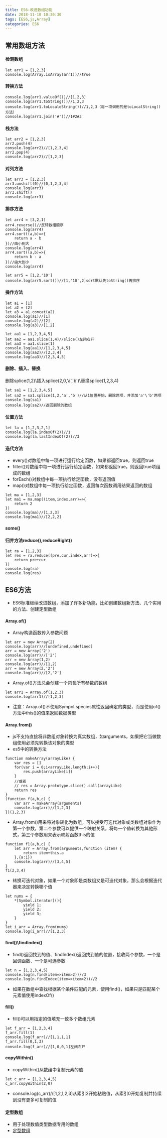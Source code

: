 ```yaml
---
title: ES6-改进数组功能
date: 2018-11-10 10:30:30
tags: [ES6,js,Array]
categories: ES6
---
```


## 常用数组方法
#### 检测数组

```
let arr1 = [1,2,3]
console.log(Array.isArray(arr1))//true
```

#### 转换方法

```
console.log(arr1.valueOf())//[1,2,3]
console.log(arr1.toString())//1,2,3
console.log(arr1.toLocaleString())//1,2,3（每一项调用的是toLocalString()方法）
console.log(arr1.join('#'))//1#2#3
```

#### 栈方法

```
let arr2 = [1,2,3]
arr2.push(4)
console.log(arr2)//[1,2,3,4]
arr2.pop(4)
console.log(arr2)//[1,2,3]
```

#### 对列方法

```
let arr3 = [1,2,3]
arr3.unshift(0)//[0,1,2,3,4]
console.log(arr3)
arr3.shift()
console.log(arr3)
```

#### 排序方法

```
let arr4 = [3,2,1]
arr4.reverse()//反转数组顺序
console.log(arr4)
arr4.sort((a,b)=>{
    return a - b
})//由小到大
console.log(arr4)
arr4.sort((a,b)=>{
    return b - a
})//由大到小
console.log(arr4)

let arr5 = [1,2,'10']
console.log(arr5.sort())//[1,'10',2]sort默认先toString()再排序
```


#### 操作方法

```
let a1 = [1]
let a2 = [2]
let a3 = a1.concat(a2)
console.log(a1)//[1]
console.log(a2)//[2]
console.log(a3)//[1,2]

let aa1 = [1,2,3,4,5]
let aa2 = aa1.slice(1,4)//slice()左闭右开
let aa3 = aa1.slice(1)
console.log(aa1)//[1,2,3,4,5]
console.log(aa2)//[2,3,4]
console.log(aa3)//[2,3,4,5]
```

#### 删除、插入、替换
删除splice(1,2)\插入splice(2,0,'a','b')\替换splice(1,2,3,4)

```
let sa1 = [1,2,3,4,5]
let sa2 = sa1.splice(1,2,'a','b')//从1位置开始，删除两项，并添加'a'\'b'两项
console.log(sa1)
console.log(sa2)//返回删除的数组
```

#### 位置方法

```
let la = [1,2,3,2,1]
console.log(la.indexOf(2))//1
console.log(la.lastIndexOf(2))//3
```


#### 迭代方法
- every()对数组中每一项进行运行给定函数，如果都返回true，则返回true
- filter()对数组中每一项进行运行给定函数，如果都返回true，则返回true项组成的数组
- forEach()对数组中每一项执行给定函数，没有返回值
- map()对数组中每一项执行给定函数，返回每次函数调用结果返回的数组

```
let ma = [1,2,3]
let ma1 = ma.map((item,index,arr)=>{
    return 2
})
console.log(ma)//[1,2,3]
console.log(ma1)//[2,2,2]
```

#### some()

#### 归并方法reduce(),reduceRight()

```
let ra = [1,2,3]
let res = ra.reduce((pre,cur,index,arr)=>{
    return pre+cur
})
console.log(ra)
console.log(res)
```


## ES6方法
-  ES6标准继续改进数组，添加了许多新功能，比如创建数组新方法、几个实用的方法、创建定型数组
#### Array.of()
- Array构造函数传入参数问题

```
let arr = new Array(2)
console.log(arr)//[undefined,undefined]
arr = new Array('2')
console.log(arr)//['2']
arr = new Array(1,2)
console.log(arr)//[1,2]
arr = new Array(2,'2')
console.log(arr)//[2,'2']
```

- Array.of()方法总会创建一个包含所有参数的数组

```
let arr1 = Array.of(1,2,3)
console.log(arr1)//[1,2,3]
```

- 注意：Array.of()不使用Sympol.species属性返回确定的类型，而是使用of()方法中this()的值来返回数据类型

#### Array.from()
- js不支持直接将非数组对象转换为真实数组，如arguments，如果把它当做数组使用必须先转换该对象的类型
- es5中的转换方法

```
function makeArray(arrayLike) {
    var res = []
    for(var i = 0;i<arrayLike.length;i++){
        res.push(arrayLike[i])
    }
    //或者
    // res = Array.prototype.slice().call(arrayLike)
    return res
}
(function f(a,b,c) {
    var arr = makeArray(arguments)
    console.log(arr)//[1,2,3]
})(1,2,3)
```

- Array.from()用来将对象转化为数组，可以接受可迭代对象或类数组对象作为第一个参数，第二个参数可以提供一个映射关系，将每一个值转换为其他形式，第三个参数用来表示映射函数this的值

```
function f1(a,b,c) {
    let arr = Array.from(arguments,function (item) {
        return item+this.a
    },{a:1})
    console.log(arr)//[3,4,5]
}
f1(2,3,4)
```

- 转换可迭代对象，如果一个对象即是类数组又是可迭代对象，那么会根据迭代器来决定转换哪个值

```
let nums = {
    *[Symbol.iterator](){
        yield 1;
        yield 2;
        yield 3;
    }
}
let i_arr = Array.from(nums)
console.log(i_arr)//[1,2,3]
```

#### find()\findIndex()
- find()返回找到的值、findIndex()返回找到值的位置，接收两个参数，一个是回调函数、一个是可选参数

```
let n = [1,2,3,4,5]
console.log(n.find(item=>item>2))//3
console.log(n.findIndex(item=>item>2))//2
```

- 如果在数组中查找根据某个条件匹配的元素，使用find()，如果只是匹配某个元素值使用indexOf()

#### fill()
- fill()可以用指定的值填充一致多个数组元素

```
let f_arr = [1,2,3,4]
f_arr.fill(1)
console.log(f_arr)//[1,1,1,1]
f_arr.fill(0,1,3)
console.log(f_arr)//[1,0,0,1]左闭右开
```

#### copyWithin()
- copyWithin()从数组中复制元素的值

```
let c_arr = [1,2,3,4,5]
c_arr.copyWithin(2,0)
```

- console.log(c_arr)//[1,2,1,2,3]从索引2开始粘贴值，从索引0开始复制并持续到没有更多可复制的值


#### 定型数组
- 用于处理数值类型数据专用的数组
- [定型数组](http://www.shaoqun.com/a/318331.html)
